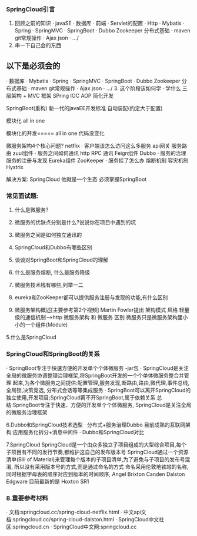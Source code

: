 ### SpringCloud引言
1. 回顾之前的知识
· javaSE
· 数据库
· 前端
· Servlet的配置
· Http
· Mybatis
· Spring
· SpringMVC
· SpringBoot
· Dubbo Zookeeper 分布式基础
· maven git常规操作
· Ajax json
· .../
2. 串一下自己会的东西
## 以下是必须会的 
· 数据库
· Mybatis
· Spring
· SpringMVC
· SpringBoot
· Dubbo Zookeeper 分布式基础
· maven git常规操作
· Ajax json
· .../
3. 这个阶段该如何学
· 学什么
三层架构 + MVC
框架
SPring IOC AOP 简化开发

SpringBoot(重构) 新一代的javaEE开发标准 自动装配(约定大于配置)

模块化 all in one 

模块化的开发===== all in one 代码没变化

微服务架构4个核心问题?                          netflix
· 客户端该怎么访问这么多服务    api网关 服务路由 zuul组件
· 服务之间如何通讯             http RPC 通讯 Feign组件                     Dubbo 
· 服务的治理                   服务的注册与发现 Eureka组件                  ZooKeeper
· 服务挂了怎么办               熔断机制 容灾机制 Hystrix

解决方案:
SpringCloud 他就是一个生态 必须掌握SpringBoot

### 常见面试题:
1. 什么是微服务?
2. 微服务的优缺点分别是什么?说说你在项目中遇到的坑
3. 微服务之间是如何独立通讯的
4. SpringCloud和Dubbo有哪些区别
5. 谈谈对SpringBoot和SpringCloud的理解
6. 什么是服务熔断, 什么是服务降级
7. 微服务技术栈有哪些,列举一二
8. eureka和ZooKeeper都可以提供服务注册与发现的功能,有什么区别

4. 微服务架构概述[主要参考第2个视频]
Martin Fowler提出 架构模式 风格
轻量级的通信机制-->http
微服务架构 和 微服务 区别 微服务只是微服务架构里小小的一个组件(Module)

5.什么是SpringCloud
### SpringCloud和SpringBoot的关系
· SpringBoot专注于快速方便的开发单个个体微服务 -jar包
· SpringCloud是关注全局的微服务协调整理治理框架,将SpringBoot开发的一个个单体微服务整合并管理
  起来,为各个微服务之间提供:配置管理,服务发现,断路由,路由,微代理,事件总线,全局锁,决策竞选,
  分布式会话等等集成服务
· SpringBoot可以离开SpringCloud的独立使用,开发项目;SpringCloud离不开SpringBoot,属于依赖关系
总结:SpringBoot专注于快速、方便的开发单个个体微服务, SpringCloud是关注全局的微服务治理框架

6.Dubbo和SpringCloud技术选型
· 分布式+服务治理Dubbo
  目前成熟的互联网架构:应用服务化拆分+消息中间件
· Dubbo和SpringCloud对比

7.SpringCloud
SpringCloud是一个由众多独立子项目组成的大型综合项目,每个子项目有不同的发行节奏,都维护这自己的发布版本号
SpringCloud通过一个资源清单(Bill of Material)来管理每个版本的子项目清单,为了避免与子项目的发布号混淆,
所以没有采用版本号的方式,而是通过命名的方式
命名采用伦敦地铁站的名称,同时根据字母表的顺序对应到版本的时间顺序,
Angel Brixton Canden Dalston Edgware 目前最新的是 Hoxton SR1

### 8.重要参考材料
· 文档:springcloud.cc/spring-cloud-netflix.html
· 中文api文档:springcloud.cc/spring-cloud-dalston.html
· SpringCloud中文社区:springcloud.cn
· SpringCloud中文网:springcloud.cc





































































